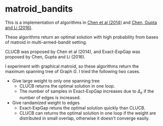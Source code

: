# matroid_bandits

This is a implementation of algorithms in [Chen et al (2014)](https://www.microsoft.com/en-us/research/uploads/prod/2016/06/nips2014_cpe.pdf) and [Chen, Gupta and Li (2016)](http://proceedings.mlr.press/v49/chen16a.pdf). 

These algorithms return an optimal solution with high probability from bases of matroid in multi-armed-bandit setting.

CLUCB was proposed by Chen et al (2014), and Exact-ExpGap was proposed by Chen, Gupta and Li (2016).

I experiment with graphical matroid, so these algorithms return the maximum spanning tree of Graph $G$. I tried the following two cases.

- Give large weight to only one spanning tree
    -  CLUCB returns the optimal solution in one loop.
    - The number of samples in Exact-ExpGap increases due to $\Delta_e$ if the number of edges is increased.
- Give randamized weight to edges
    - Exact-ExpGap retuns the optimal solution quickly than CLUCB.
    - CLUCB can returns the optimal solution in one loop if the weight are distributed in small overlap, otherwise it doesn’t converge easily.
    